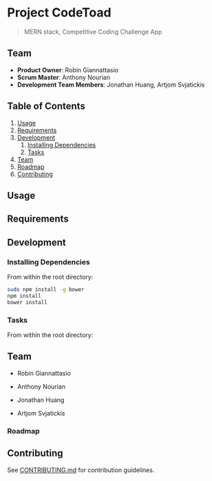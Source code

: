 # Project CodeToad

> MERN stack, Competitive Coding Challenge App

## Team

  - __Product Owner__: Robin Giannattasio
  - __Scrum Master__: Anthony Nourian
  - __Development Team Members__: Jonathan Huang, Artjom Svjatickis

## Table of Contents

1. [Usage](#usage)
1. [Requirements](#requirements)
1. [Development](#development)
    1. [Installing Dependencies](#installing-dependencies)
    1. [Tasks](#tasks)
1. [Team](#team)
1. [Roadmap](#roadmap)
1. [Contributing](#contributing)

## Usage <a id="usage"></a>

## Requirements <a id="requirements"></a>

## Development <a id="development"></a>

### Installing Dependencies <a id="installing-dependencies"></a>

From within the root directory:

```sh
sudo npm install -g bower
npm install
bower install
```

### Tasks <a id="tasks"></a>

From within the root directory:

## Team <a id="team"></a>

+ Robin Giannattasio

+ Anthony Nourian

+ Jonathan Huang

+ Artjom Svjatickis


### Roadmap <a id="roadmap"></a>

## Contributing <a id="contributing"></a>

See [CONTRIBUTING.md](CONTRIBUTING.md) for contribution guidelines.
